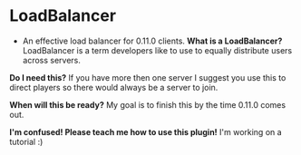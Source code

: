 # LoadBalancer
- An effective load balancer for 0.11.0 clients.
**What is a LoadBalancer?**
LoadBalancer is a term developers like to use to equally distribute users across servers.

**Do I need this?**
If you have more then one server I suggest you use this to direct players so there would always be a server to join.

**When will this be ready?**
My goal is to finish this by the time 0.11.0 comes out.

**I'm confused! Please teach me how to use this plugin!**
I'm working on a tutorial :)
